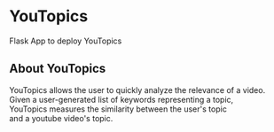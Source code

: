 # YouTopics
Flask App to deploy YouTopics<br>
## About YouTopics<br>
YouTopics allows the user to quickly analyze the relevance of a video. <br>
Given a user-generated list of keywords representing a topic,<br>
YouTopics measures the similarity between the user's topic<br>
and a youtube video's topic.<br>
